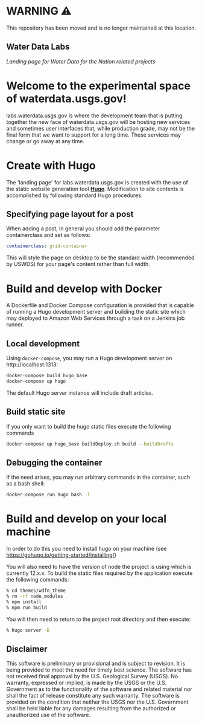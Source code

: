 # WARNING :warning:
This repository has been moved and is no longer maintained at this location.

Water Data Labs
---------------

*Landing page for Water Data for the Nation related projects*

# Welcome to the experimental space of waterdata.usgs.gov!

labs.waterdata.usgs.gov is where the development team that is putting together the new face of waterdata.usgs.gov will 
be hosting new services and sometimes user interfaces that, while production grade, may not be the final form that we
 want to support for a long time.  These services may change or go away at any time.  

# Create with Hugo
The 'landing page' for labs.waterdata.usgs.gov is created with the use of the static website generation tool
[**Hugo**](https://gohugo.io/).
Modification to site contents is accomplished by following standard Hugo procedures. 

## Specifying page layout for a post
When adding a post, in general you should add the parameter containerclass and set as follows:
```yaml
containerclass: grid-container
```
This will style the page on desktop to be the standard width (recommended by USWDS) for your page's content rather than full width.

# Build and develop with Docker

A Dockerfile and Docker Compose configuration is provided that is capable of running a Hugo development server and
building the static site which may deployed to Amazon Web Services through a task on a Jenkins job runner.

## Local development

Using `docker-compose`, you may run a Hugo development server on http://localhost:1313:

```bash
docker-compose build hugo_base
docker-compose up hugo
```

The default Hugo server instance will include draft articles.

## Build static site

If you only want to build the hugo static files execute the following commands

```bash
docker-compose up hugo_base buildDeploy.sh build --buildDrafts 
```

## Debugging the container

If the need arises, you may run arbitrary commands in the container, such as a bash shell:

```bash
docker-compose run hugo bash -l
```

# Build and develop on your local machine

In order to do this you need to install hugo on your machine (see https://gohugo.io/getting-started/installing/)

You will also need to have the version of node the project is using which is currently 12.x.x. To build the static files
required by the application execute the following commands:
```bash
% cd themes/wdfn_theme
% rm -rf node_modules
% npm install
% npm run build
```

You will then need to return to the project root directory and then execute:
```bash
% hugo server -D
```
Disclaimer
----------
This software is preliminary or provisional and is subject to revision. It is being provided to meet the need for
timely best science. The software has not received final approval by the U.S. Geological Survey (USGS). No warranty,
expressed or implied, is made by the USGS or the U.S. Government as to the functionality of the software and
related material nor shall the fact of release constitute any such warranty. The software is provided on the
condition that neither the USGS nor the U.S. Government shall be held liable for any damages resulting from
the authorized or unauthorized use of the software.
